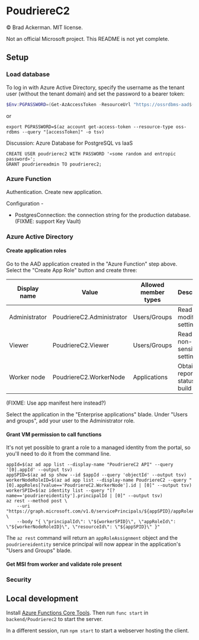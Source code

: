# PoudriereC2

&copy; Brad Ackerman. MIT license.

Not an official Microsoft project. This README is not yet complete.

## Setup

### Load database

To log in with Azure Active Directory, specify the username as the tenant user (without the tenant domain) and set the password to a bearer token:

```powershell
$Env:PGPASSWORD=(Get-AzAccessToken -ResourceUrl "https://ossrdbms-aad$((Get-AzContext).Environment.SqlDatabaseDnsSuffix)").Token
```
or
```shell
export PGPASSWORD=$(az account get-access-token --resource-type oss-rdbms --query "[accessToken]" -o tsv)
```

Discussion: Azure Database for PostgreSQL vs IaaS

```postgresql
CREATE USER poudrierec2 WITH PASSWORD '«some random and entropic password»';
GRANT poudriereadmin TO poudrierec2;
```

### Azure Function

Authentication. Create new application.

Configuration - 
* PostgresConnection: the connection string for the production database. (FIXME: support Key Vault)

### Azure Active Directory

#### Create application roles

Go to the AAD application created in the "Azure Function" step above. Select the
"Create App Role" button and create three:

| Display name | Value | Allowed member types | Description |
| --- | --- | --- | --- |
| Administrator | PoudriereC2.Administrator | Users/Groups | Read and modify all settings. |
| Viewer | PoudriereC2.Viewer | Users/Groups | Read all non-sensitive settings. |
| Worker node | PoudriereC2.WorkerNode | Applications | Obtain and report status of build jobs. |

(FIXME: Use app manifest here instead?)

Select the application in the "Enterprise applications" blade. Under "Users and groups",
add your user to the Administrator role.

#### Grant VM permission to call functions

It's not yet possible to grant a role to a managed identity from the portal, so
you'll need to do it from the command line.

```shell
appId=$(az ad app list --display-name "PoudriereC2 API" --query '[0].appId' --output tsv)
appSPID=$(az ad sp show --id $appId --query 'objectId' --output tsv)
workerNodeRoleID=$(az ad app list --display-name PoudriereC2 --query "[0].appRoles[?value=='PoudriereC2.WorkerNode'].id | [0]" --output tsv)
workerSPID=$(az identity list --query "[?name=='poudriereidentity'].principalId | [0]" --output tsv)
az rest --method post \
    --uri "https://graph.microsoft.com/v1.0/servicePrincipals/${appSPID}/appRoleAssignedTo" \
    --body "{ \"principalId\": \"${workerSPID}\", \"appRoleId\": \"${workerNodeRoleID}\", \"resourceId\": \"${appSPID}\" }"
```

The `az rest` command will return an `appRoleAssignment` object and the `poudriereidentity`
service principal will now appear in the application's "Users and Groups" blade.

#### Get MSI from worker and validate role present

### Security

## Local development

Install [Azure Functions Core Tools][afct]. Then run `func start` in `backend/Poudrierec2`
to start the server.

[afct]: https://learn.microsoft.com/en-us/azure/azure-functions/functions-run-local#install-the-azure-functions-core-tools

In a different session, run `npm start` to start a webserver hosting the client.


